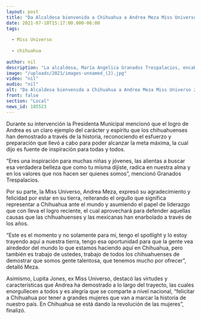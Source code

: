 ```yaml
---
layout: post
title: "Da Alcaldesa bienvenida a Chihuahua a Andrea Meza Miss Universo 2021"
date: 2021-07-10T15:17:00.000-06:00
tags:
  
  - Miss Universo
  
  - chihuahua
  
author: nil
description: "La alcaldesa, María Angelica Granados Trespalacios, encabezó una rueda de prensa para recibir a la chihuahuense Andrea Meza, ganadora de la edición de Miss Universo 2021."
image: "/uploads/2021/images-unnamed_(2).jpg"
video: "nil"
audio: "nil"
alt: "Da Alcaldesa bienvenida a Chihuahua a Andrea Meza Miss Universo 2021"
front: false
section: "Local"
news_id: 185523
---
```


Durante su intervención la Presidenta Municipal mencionó que el logro de Andrea es un claro ejemplo del carácter y espíritu que los chihuahuenses han demostrado a través de la historia, reconociendo el esfuerzo y preparación que llevó a cabo para poder alcanzar la meta máxima, la cual dijo es fuente de inspiración para todas y todos.

“Eres una inspiración para muchas niñas y jóvenes, las alientas a buscar esa verdadera belleza que como tu misma dijiste, radica en nuestra alma y en los valores que nos hacen ser quienes somos”, mencionó Granados Trespalacios.

Por su parte, la Miss Universo, Andrea Meza, expresó su agradecimiento y felicidad por estar en su tierra, reiterando el orgullo que significa representar a Chihuahua ante el mundo y asumiendo el papel de liderazgo que con lleva el logro reciente, el cual aprovechará para defender aquellas causas que las chihuahuenses y las mexicanas han enarbolado a través de los años.

“Este es el momento y no solamente para mí, tengo el spotlight y lo estoy trayendo aquí a nuestra tierra, tengo esa oportunidad para que la gente vea alrededor del mundo lo que estamos haciendo aquí en Chihuahua, pero también es trabajo de ustedes, trabajo de todos los chihuahuenses de demostrar que somos gente talentosa, que tenemos mucho por ofrecer”, detalló Meza.

Asimismo, Lupita Jones, ex Miss Universo, destacó las virtudes y características que Andrea ha demostrado a lo largo del trayecto, las cuales enorgullecen a todos y es alegría que se comparte a nivel nacional, “felicitar a Chihuahua por tener a grandes mujeres que van a marcar la historia de nuestro país. En Chihuahua se está dando la revolución de las mujeres”, finalizó.

